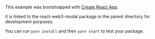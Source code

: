 This example was bootstrapped with [Create React App](https://github.com/facebook/create-react-app).

It is linked to the react-web3-modal package in the parent directory for development purposes.

You can run `yarn install` and then `yarn start` to test your package.
